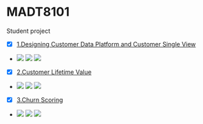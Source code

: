 # MADT8101
Student project
- [x] [1.Designing Customer Data Platform and Customer Single View](https://github.com/aummzz/MADT8101/blob/main/1.%20Designing%20Customer%20Data%20Platform%20and%20Customer%20Single%20View/%20README.md)  
- [![](https://img.shields.io/badge/-Concept-green)](#) [![](https://img.shields.io/badge/-Presentation-green)](#) [![](https://img.shields.io/badge/-Student-blue)](#)
- [x] [2.Customer Lifetime Value](https://github.com/aummzz/MADT8101/blob/main/2.%20Customer%20Lifetime%20Value/README.md)
- [![](https://img.shields.io/badge/-Concept-green)](#) [![](https://img.shields.io/badge/-Presentation-green)](#) [![](https://img.shields.io/badge/-Student-blue)](#)
- [x] [3.Churn Scoring](https://github.com/aummzz/MADT8101/blob/main/3.%20Scoring/README.md)
- [![](https://img.shields.io/badge/-Classification-orange)](#) [![](https://img.shields.io/badge/-Dataiku-green)](#) [![](https://img.shields.io/badge/-Student-blue)](#)

